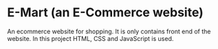 # E-Mart (an E-Commerce website)
An ecommerce website for shopping. It is only contains front end of the website. In this project HTML, CSS and JavaScript is used.

